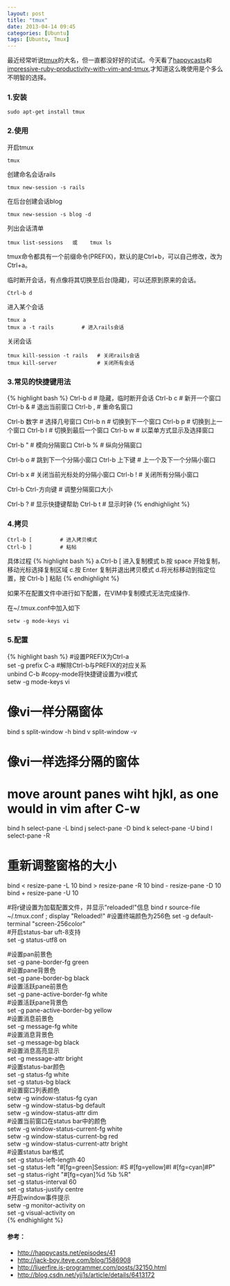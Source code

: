 ```yaml
---
layout: post
title: "tmux"
date: 2013-04-14 09:45
categories: [Ubuntu]
tags: [Ubuntu, Tmux]
---
```


最近经常听说[tmux](http://baike.baidu.com/view/9065064.htm)的大名，但一直都没好好的试试。今天看了[happycasts](http://happycasts.net/episodes/41)和[impressive-ruby-productivity-with-vim-and-tmux](http://confreaks.com/videos/2291-larubyconf2013-impressive-ruby-productivity-with-vim-and-tmux),才知道这么晚使用是个多么不明智的选择。

### 1.安装

    sudo apt-get install tmux

### 2.使用
开启tmux

    tmux

创建命名会话rails

    tmux new-session -s rails

在后台创建会话blog

    tmux new-session -s blog -d

列出会话清单

    tmux list-sessions   或    tmux ls

tmux命令都具有一个前缀命令(PREFIX)，默认的是Ctrl+b，可以自己修改，改为Ctrl+a。

临时断开会话，有点像将其切换至后台(隐藏)，可以还原到原来的会话。

    Ctrl-b d

进入某个会话

    tmux a
    tmux a -t rails         # 进入rails会话

关闭会话

    tmux kill-session -t rails   # 关闭rails会话
    tmux kill-server             # 关闭所有会话

### 3.常见的快捷键用法
{% highlight bash %}
Ctrl-b d          # 隐藏，临时断开会话
Ctrl-b c          # 新开一个窗口
Ctrl-b &          # 退出当前窗口
Ctrl-b ,          # 重命名窗口

Ctrl-b 数字        # 选择几号窗口
Ctrl-b n          # 切换到下一个窗口
Ctrl-b p          # 切换到上一个窗口
Ctrl-b l          # 切换到最后一个窗口
Ctrl-b w          # 以菜单方式显示及选择窗口

Ctrl-b "          # 模向分隔窗口
Ctrl-b %          # 纵向分隔窗口

Ctrl-b o          # 跳到下一个分隔小窗口
Ctrl-b 上下键      # 上一个及下一个分隔小窗口

Ctrl-b x          # 关闭当前光标处的分隔小窗口
Ctrl-b !          # 关闭所有分隔小窗口

Ctrl-b Ctrl-方向键 # 调整分隔窗口大小

Ctrl-b ?          # 显示快捷键帮助
Ctrl-b t          # 显示时钟
{% endhighlight %}

### 4.拷贝

    Ctrl-b [         # 进入拷贝模式
    Ctrl-b ]         # 粘帖

具体过程
{% highlight bash %}
a.Ctrl-b [ 进入复制模式 
b.按 space 开始复制，移动光标选择复制区域 
c.按 Enter 复制并退出拷贝模式
d.将光标移动到指定位置，按 Ctrl-b ] 粘贴 
{% endhighlight %}

如果不在配置文件中进行如下配置，在VIM中复制模式无法完成操作.

在~/.tmux.conf中加入如下 

    setw -g mode-keys vi

### 5.配置
{% highlight bash %}
#设置PREFIX为Ctrl-a  
set -g prefix C-a
#解除Ctrl-b与PREFIX的对应关系  
unbind C-b
#copy-mode将快捷键设置为vi模式  
setw -g mode-keys vi

# 像vi一样分隔窗体
bind s split-window -h
bind v split-window -v
# 像vi一样选择分隔的窗体
# move arount panes wiht hjkl, as one would in vim after C-w
bind h select-pane -L
bind j select-pane -D
bind k select-pane -U
bind l select-pane -R

# 重新调整窗格的大小
bind < resize-pane -L 10
bind > resize-pane -R 10
bind - resize-pane -D 10
bind + resize-pane -U 10

#将r键设置为加载配置文件，并显示"reloaded!"信息
bind r source-file ~/.tmux.conf \; display "Reloaded!"
#设置终端颜色为256色
set -g default-terminal "screen-256color"  
#开启status-bar uft-8支持  
set -g status-utf8 on  

#设置pan前景色  
set -g pane-border-fg green  
#设置pane背景色  
set -g pane-border-bg black  
#设置活跃pane前景色  
set -g pane-active-border-fg white  
#设置活跃pane背景色  
set -g pane-active-border-bg yellow  
#设置消息前景色  
set -g message-fg white  
#设置消息背景色  
set -g message-bg black  
#设置消息高亮显示  
set -g message-attr bright  
#设置status-bar颜色  
set -g status-fg white  
set -g status-bg black  
#设置窗口列表颜色  
setw -g window-status-fg cyan  
setw -g window-status-bg default  
setw -g window-status-attr dim  
#设置当前窗口在status bar中的颜色  
setw -g window-status-current-fg white  
setw -g window-status-current-bg red  
setw -g window-status-current-attr bright  
#设置status bar格式  
set -g status-left-length 40  
set -g status-left "#[fg=green]Session: #S #[fg=yellow]#I #[fg=cyan]#P"  
set -g status-right "#[fg=cyan]%d %b %R"  
set -g status-interval 60  
set -g status-justify centre  
#开启window事件提示  
setw -g monitor-activity on  
set -g visual-activity on  
{% endhighlight %}

#### 参考：
* http://happycasts.net/episodes/41
* http://jack-boy.iteye.com/blog/1586908
* http://liuerfire.is-programmer.com/posts/32150.html
* http://blog.csdn.net/yjj1s/article/details/6413172
